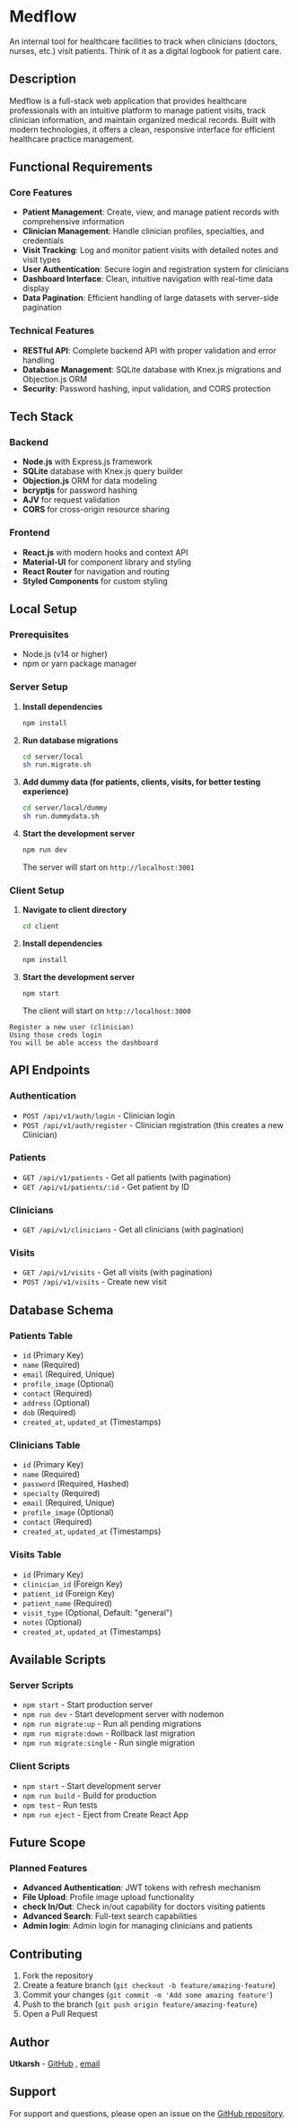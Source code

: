 # Medflow

An internal tool for healthcare facilities to track when clinicians (doctors, nurses, etc.) visit patients. Think of it as a digital logbook for patient care.

## Description

Medflow is a full-stack web application that provides healthcare professionals with an intuitive platform to manage patient visits, track clinician information, and maintain organized medical records. Built with modern technologies, it offers a clean, responsive interface for efficient healthcare practice management.

## Functional Requirements

### Core Features

- **Patient Management**: Create, view, and manage patient records with comprehensive information
- **Clinician Management**: Handle clinician profiles, specialties, and credentials
- **Visit Tracking**: Log and monitor patient visits with detailed notes and visit types
- **User Authentication**: Secure login and registration system for clinicians
- **Dashboard Interface**: Clean, intuitive navigation with real-time data display
- **Data Pagination**: Efficient handling of large datasets with server-side pagination

### Technical Features

- **RESTful API**: Complete backend API with proper validation and error handling
- **Database Management**: SQLite database with Knex.js migrations and Objection.js ORM
- **Security**: Password hashing, input validation, and CORS protection

## Tech Stack

### Backend

- **Node.js** with Express.js framework
- **SQLite** database with Knex.js query builder
- **Objection.js** ORM for data modeling
- **bcryptjs** for password hashing
- **AJV** for request validation
- **CORS** for cross-origin resource sharing

### Frontend

- **React.js** with modern hooks and context API
- **Material-UI** for component library and styling
- **React Router** for navigation and routing
- **Styled Components** for custom styling

## Local Setup

### Prerequisites

- Node.js (v14 or higher)
- npm or yarn package manager

### Server Setup

1. **Install dependencies**

   ```bash
   npm install
   ```

2. **Run database migrations**

   ```bash
   cd server/local
   sh run.migrate.sh
   ```

3. **Add dummy data (for patients, clients, visits, for better testing experience)**

   ```bash
   cd server/local/dummy
   sh run.dummydata.sh
   ```

4. **Start the development server**

   ```bash
   npm run dev
   ```

   The server will start on `http://localhost:3001`

### Client Setup

1. **Navigate to client directory**

   ```bash
   cd client
   ```

2. **Install dependencies**

   ```bash
   npm install
   ```

3. **Start the development server**

   ```bash
   npm start
   ```

   The client will start on `http://localhost:3000`

```
Register a new user (clinician)
Using those creds login
You will be able access the dashboard
```

## API Endpoints

### Authentication

- `POST /api/v1/auth/login` - Clinician login
- `POST /api/v1/auth/register` - Clinician registration (this creates a new Clinician)

### Patients

- `GET /api/v1/patients` - Get all patients (with pagination)
- `GET /api/v1/patients/:id` - Get patient by ID

### Clinicians

- `GET /api/v1/clinicians` - Get all clinicians (with pagination)

### Visits

- `GET /api/v1/visits` - Get all visits (with pagination)
- `POST /api/v1/visits` - Create new visit

## Database Schema

### Patients Table

- `id` (Primary Key)
- `name` (Required)
- `email` (Required, Unique)
- `profile_image` (Optional)
- `contact` (Required)
- `address` (Optional)
- `dob` (Required)
- `created_at`, `updated_at` (Timestamps)

### Clinicians Table

- `id` (Primary Key)
- `name` (Required)
- `password` (Required, Hashed)
- `specialty` (Required)
- `email` (Required, Unique)
- `profile_image` (Optional)
- `contact` (Required)
- `created_at`, `updated_at` (Timestamps)

### Visits Table

- `id` (Primary Key)
- `clinician_id` (Foreign Key)
- `patient_id` (Foreign Key)
- `patient_name` (Required)
- `visit_type` (Optional, Default: "general")
- `notes` (Optional)
- `created_at`, `updated_at` (Timestamps)

## Available Scripts

### Server Scripts

- `npm start` - Start production server
- `npm run dev` - Start development server with nodemon
- `npm run migrate:up` - Run all pending migrations
- `npm run migrate:down` - Rollback last migration
- `npm run migrate:single` - Run single migration

### Client Scripts

- `npm start` - Start development server
- `npm run build` - Build for production
- `npm test` - Run tests
- `npm run eject` - Eject from Create React App

## Future Scope

### Planned Features

- **Advanced Authentication**: JWT tokens with refresh mechanism
- **File Upload**: Profile image upload functionality
- **check In/Out**: Check in/out capability for doctors visiting patients
- **Advanced Search**: Full-text search capabilities
- **Admin login**: Admin login for managing clinicians and patients

## Contributing

1. Fork the repository
2. Create a feature branch (`git checkout -b feature/amazing-feature`)
3. Commit your changes (`git commit -m 'Add some amazing feature'`)
4. Push to the branch (`git push origin feature/amazing-feature`)
5. Open a Pull Request

## Author

**Utkarsh** - [GitHub](https://github.com/unsaid-u) , [email](mailto:utkarsh0017@gmail.com)


## Support

For support and questions, please open an issue on the [GitHub repository](https://github.com/unsaid-u/medflow/issues).
